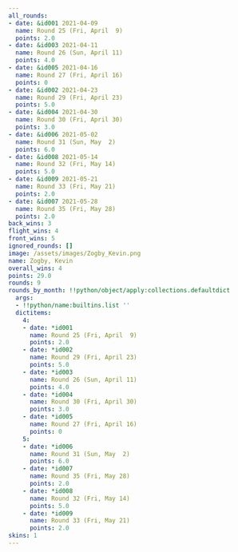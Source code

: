 ```yaml
---
all_rounds:
- date: &id001 2021-04-09
  name: Round 25 (Fri, April  9)
  points: 2.0
- date: &id003 2021-04-11
  name: Round 26 (Sun, April 11)
  points: 4.0
- date: &id005 2021-04-16
  name: Round 27 (Fri, April 16)
  points: 0
- date: &id002 2021-04-23
  name: Round 29 (Fri, April 23)
  points: 5.0
- date: &id004 2021-04-30
  name: Round 30 (Fri, April 30)
  points: 3.0
- date: &id006 2021-05-02
  name: Round 31 (Sun, May  2)
  points: 6.0
- date: &id008 2021-05-14
  name: Round 32 (Fri, May 14)
  points: 5.0
- date: &id009 2021-05-21
  name: Round 33 (Fri, May 21)
  points: 2.0
- date: &id007 2021-05-28
  name: Round 35 (Fri, May 28)
  points: 2.0
back_wins: 3
flight_wins: 4
front_wins: 5
ignored_rounds: []
image: /assets/images/Zogby_Kevin.png
name: Zogby, Kevin
overall_wins: 4
points: 29.0
rounds: 9
rounds_by_month: !!python/object/apply:collections.defaultdict
  args:
  - !!python/name:builtins.list ''
  dictitems:
    4:
    - date: *id001
      name: Round 25 (Fri, April  9)
      points: 2.0
    - date: *id002
      name: Round 29 (Fri, April 23)
      points: 5.0
    - date: *id003
      name: Round 26 (Sun, April 11)
      points: 4.0
    - date: *id004
      name: Round 30 (Fri, April 30)
      points: 3.0
    - date: *id005
      name: Round 27 (Fri, April 16)
      points: 0
    5:
    - date: *id006
      name: Round 31 (Sun, May  2)
      points: 6.0
    - date: *id007
      name: Round 35 (Fri, May 28)
      points: 2.0
    - date: *id008
      name: Round 32 (Fri, May 14)
      points: 5.0
    - date: *id009
      name: Round 33 (Fri, May 21)
      points: 2.0
skins: 1
---
```

